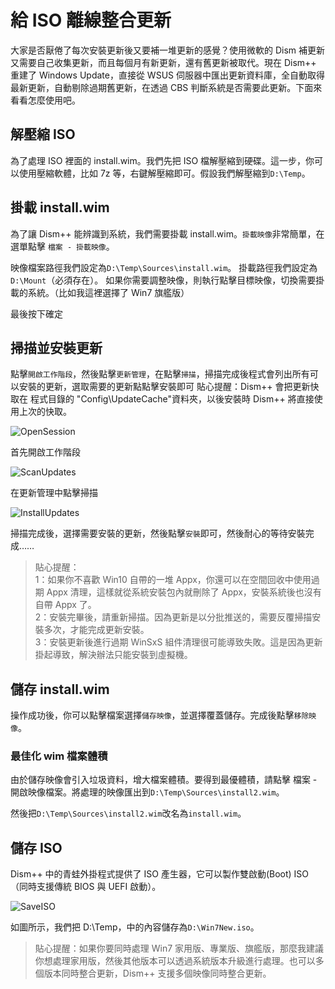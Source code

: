 ﻿# 給 ISO 離線整合更新
大家是否厭倦了每次安裝更新後又要補一堆更新的感覺？使用微軟的 Dism 補更新又需要自己收集更新，而且每個月有新更新，還有舊更新被取代。現在 Dism++ 重建了 Windows Update，直接從 WSUS 伺服器中匯出更新資料庫，全自動取得最新更新，自動剔除過期舊更新，在透過 CBS 判斷系統是否需要此更新。下面來看看怎麼使用吧。

## 解壓縮 ISO
為了處理 ISO 裡面的 install.wim。我們先把 ISO 檔解壓縮到硬碟。這一步，你可以使用壓縮軟體，比如 7z 等，右鍵解壓縮即可。假設我們解壓縮到`D:\Temp`。

## 掛載 install.wim
為了讓 Dism++ 能辨識到系統，我們需要掛載 install.wim。`掛載映像`非常簡單，在選單點擊 `檔案 - 掛載映像`。

映像檔案路徑我們設定為`D:\Temp\Sources\install.wim`。
掛載路徑我們設定為`D:\Mount`（必須存在）。
如果你需要調整映像，則執行點擊目標映像，切換需要掛載的系統。（比如我這裡選擇了 Win7 旗艦版）

最後按下確定

## 掃描並安裝更新
點擊`開啟工作階段`，然後點擊`更新管理`，在點擊`掃描`，掃描完成後程式會列出所有可以安裝的更新，選取需要的更新點點擊安裝即可
貼心提醒：Dism++ 會把更新快取在 程式目錄的 "Config\\UpdateCache"資料夾，以後安裝時 Dism++ 將直接使用上次的快取。

![OpenSession](./images/OpenSession.png)

首先開啟工作階段

![ScanUpdates](./images/ScanUpdates.png)

在更新管理中點擊掃描

![InstallUpdates](./images/InstallUpdates.png)

掃描完成後，選擇需要安裝的更新，然後點擊`安裝`即可，然後耐心的等待安裝完成……

> 貼心提醒：<br>1：如果你不喜歡 Win10 自帶的一堆 Appx，你還可以在空間回收中使用過期 Appx 清理，這樣就從系統安裝包內就刪除了 Appx，安裝系統後也沒有自帶 Appx 了。<br>
2：安裝完畢後，請重新掃描。因為更新是以分批推送的，需要反覆掃描安裝多次，才能完成更新安裝。<br>
3：安裝更新後進行過期 WinSxS 組件清理很可能導致失敗。這是因為更新掛起導致，解決辦法只能安裝到虛擬機。

## 儲存 install.wim
操作成功後，你可以點擊檔案選擇`儲存映像`，並選擇覆蓋儲存。完成後點擊`移除映像`。

### 最佳化 wim 檔案體積
由於儲存映像會引入垃圾資料，增大檔案體積。要得到最優體積，請點擊 檔案 - 開啟映像檔案。將處理的映像匯出到`D:\Temp\Sources\install2.wim`。

然後把`D:\Temp\Sources\install2.wim`改名為`install.wim`。

## 儲存 ISO
Dism++ 中的青蛙外掛程式提供了 ISO 產生器，它可以製作雙啟動(Boot) ISO（同時支援傳統 BIOS 與 UEFI 啟動）。

![SaveISO](./images/SaveISO.png)

如圖所示，我們把 D:\Temp，中的內容儲存為`D:\Win7New.iso`。

> 貼心提醒：如果你要同時處理 Win7 家用版、專業版、旗艦版，那麼我建議你想處理家用版，然後其他版本可以透過系統版本升級進行處理。也可以多個版本同時整合更新，Dism++ 支援多個映像同時整合更新。